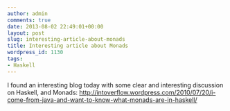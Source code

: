 ```yaml
---
author: admin
comments: true
date: 2013-08-02 22:49:01+00:00
layout: post
slug: interesting-article-about-monads
title: Interesting article about Monads
wordpress_id: 1130
tags:
- Haskell
---
```


I found an interesting blog today with some clear and interesting discussion on Haskell, and Monads: http://intoverflow.wordpress.com/2010/07/20/i-come-from-java-and-want-to-know-what-monads-are-in-haskell/
